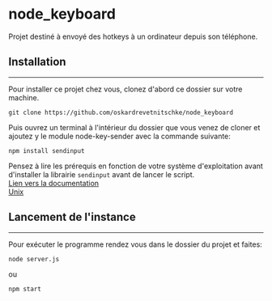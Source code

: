 # node_keyboard

Projet destiné à envoyé des hotkeys à un ordinateur depuis son téléphone.

## Installation

------

Pour installer ce projet chez vous, clonez d'abord ce dossier sur votre machine.

```console
git clone https://github.com/oskardrevetnitschke/node_keyboard
```

Puis ouvrez un terminal à l'intérieur du dossier que vous venez de cloner et ajoutez y le module node-key-sender avec la commande suivante:

```console
npm install sendinput
```

Pensez à lire les prérequis en fonction de votre système d'exploitation avant d'installer la librairie `sendinput` avant de lancer le script.  
[Lien vers la documentation](https://www.npmjs.com/package/node-gyp#installation)    
[Unix](https://www.npmjs.com/package/node-gyp#on-unix)

## Lancement de l'instance

---

Pour exécuter le programme rendez vous dans le dossier du projet et faites:

```console
node server.js
```

ou 

```console
npm start
```
